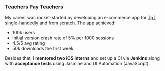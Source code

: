 ### Teachers Pay Teachers

My career was rocket-started by developing an e-commerce app for [TpT]((http://teacherspayteachers.com)) single-handedly and from scratch. The app achieved: 

- 100k users
- initial version crash rate of 5% per 1000 sessions
- 4.5/5 avg rating
- 50k downloads the first week

Besides that, I **mentored two iOS interns** and set up a CI via **Jenkins** along with **acceptance tests** using Jasmine and UI Automation (JavaScript).
